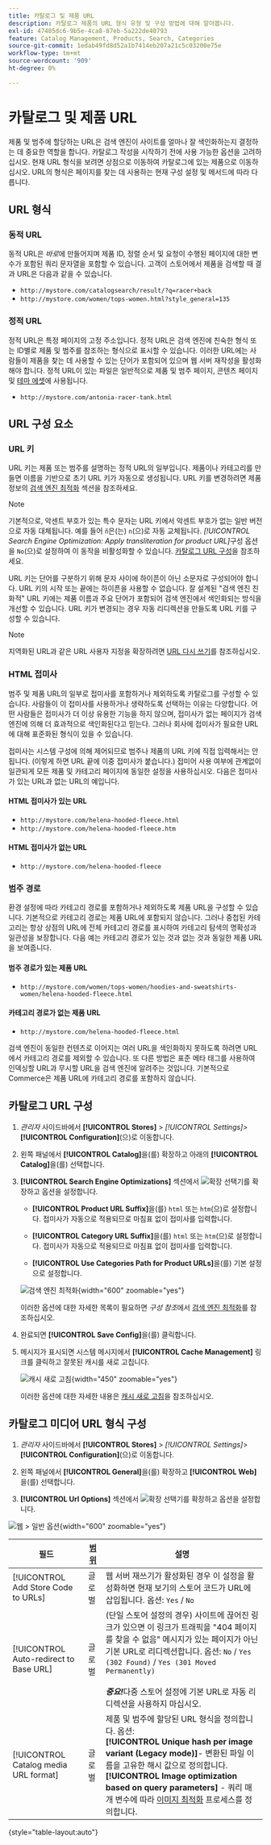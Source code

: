 ```yaml
---
title: 카탈로그 및 제품 URL
description: 카탈로그 제품의 URL 형식 유형 및 구성 방법에 대해 알아봅니다.
exl-id: 47405dc6-9b5e-4ca8-87eb-5a222de40793
feature: Catalog Management, Products, Search, Categories
source-git-commit: 1edab49fd8d52a1b7414eb207a21c5c03200e75e
workflow-type: tm+mt
source-wordcount: '909'
ht-degree: 0%

---
```


# 카탈로그 및 제품 URL

제품 및 범주에 할당하는 URL은 검색 엔진이 사이트를 얼마나 잘 색인화하는지 결정하는 데 중요한 역할을 합니다. 카탈로그 작성을 시작하기 전에 사용 가능한 옵션을 고려하십시오. 현재 URL 형식을 보려면 상점으로 이동하여 카탈로그에 있는 제품으로 이동하십시오. URL의 형식은 페이지를 찾는 데 사용하는 현재 구성 설정 및 메서드에 따라 다릅니다.

## URL 형식

### 동적 URL

동적 URL은 _바로_&#x200B;에 만들어지며 제품 ID, 정렬 순서 및 요청이 수행된 페이지에 대한 변수가 포함된 쿼리 문자열을 포함할 수 있습니다. 고객이 스토어에서 제품을 검색할 때 결과 URL은 다음과 같을 수 있습니다.

- `http://mystore.com/catalogsearch/result/?q=racer+back`
- `http://mystore.com/women/tops-women.html?style_general=135`

### 정적 URL

정적 URL은 특정 페이지의 고정 주소입니다. 정적 URL은 검색 엔진에 친숙한 형식 또는 ID별로 제품 및 범주를 참조하는 형식으로 표시할 수 있습니다. 이러한 URL에는 사람들이 제품을 찾는 데 사용할 수 있는 단어가 포함되어 있으며 웹 서버 재작성을 활성화해야 합니다. 정적 URL이 있는 파일은 일반적으로 제품 및 범주 페이지, 콘텐츠 페이지 및 [테마 에셋](../content-design/theme-assets.md)에 사용됩니다.

- `http://mystore.com/antonia-racer-tank.html`

## URL 구성 요소

### URL 키

URL 키는 제품 또는 범주를 설명하는 정적 URL의 일부입니다. 제품이나 카테고리를 만들면 이름을 기반으로 초기 URL 키가 자동으로 생성됩니다. URL 키를 변경하려면 제품 정보의 [검색 엔진 최적화](product-search-engine-optimization.md) 섹션을 참조하세요.

>[!NOTE]
>
>기본적으로, 악센트 부호가 있는 특수 문자는 URL 키에서 악센트 부호가 없는 일반 버전으로 자동 대체됩니다. 예를 들어 `ñ`은(는) `n`(으)로 자동 교체됩니다. _[!UICONTROL Search Engine Optimization: Apply transliteration for product URL]_&#x200B;구성 옵션을 `No`(으)로 설정하여 이 동작을 비활성화할 수 있습니다. [카탈로그 URL 구성](#configure-catalog-urls)을 참조하세요.

URL 키는 단어를 구분하기 위해 문자 사이에 하이픈이 아닌 소문자로 구성되어야 합니다. URL 키의 시작 또는 끝에는 하이픈을 사용할 수 없습니다. 잘 설계된 &quot;검색 엔진 친화적&quot; URL 키에는 제품 이름과 주요 단어가 포함되어 검색 엔진에서 색인화되는 방식을 개선할 수 있습니다. URL 키가 변경되는 경우 자동 리디렉션을 만들도록 URL 키를 구성할 수 있습니다.

>[!NOTE]
>
>지역화된 URL과 같은 URL 사용자 지정을 확장하려면 [URL 다시 쓰기](../merchandising-promotions/url-rewrite.md)를 참조하십시오.

### HTML 접미사

범주 및 제품 URL의 일부로 접미사를 포함하거나 제외하도록 카탈로그를 구성할 수 있습니다. 사람들이 이 접미사를 사용하거나 생략하도록 선택하는 이유는 다양합니다. 어떤 사람들은 접미사가 더 이상 유용한 기능을 하지 않으며, 접미사가 없는 페이지가 검색 엔진에 의해 더 효과적으로 색인화된다고 믿는다. 그러나 회사에 접미사가 필요한 URL에 대해 표준화된 형식이 있을 수 있습니다.

접미사는 시스템 구성에 의해 제어되므로 범주나 제품의 URL 키에 직접 입력해서는 안 됩니다. (이렇게 하면 URL 끝에 이중 접미사가 붙습니다.) 접미어 사용 여부에 관계없이 일관되게 모든 제품 및 카테고리 페이지에 동일한 설정을 사용하십시오. 다음은 접미사가 있는 URL과 없는 URL의 예입니다.

#### HTML 접미사가 있는 URL

- `http://mystore.com/helena-hooded-fleece.html`
- `http://mystore.com/helena-hooded-fleece.htm`

#### HTML 접미사가 없는 URL

- `http://mystore.com/helena-hooded-fleece`

### 범주 경로

환경 설정에 따라 카테고리 경로를 포함하거나 제외하도록 제품 URL을 구성할 수 있습니다. 기본적으로 카테고리 경로는 제품 URL에 포함되지 않습니다. 그러나 중첩된 카테고리는 항상 상점의 URL에 전체 카테고리 경로를 표시하여 카테고리 탐색의 명확성과 일관성을 보장합니다. 다음 예는 카테고리 경로가 있는 것과 없는 것과 동일한 제품 URL을 보여줍니다.

#### 범주 경로가 있는 제품 URL

- `http://mystore.com/women/tops-women/hoodies-and-sweatshirts-women/helena-hooded-fleece.html`

#### 카테고리 경로가 없는 제품 URL

- `http://mystore.com/helena-hooded-fleece.html`

검색 엔진이 동일한 컨텐츠로 이어지는 여러 URL을 색인화하지 못하도록 하려면 URL에서 카테고리 경로를 제외할 수 있습니다. 또 다른 방법은 표준 메타 태그를 사용하여 인덱싱할 URL과 무시할 URL을 검색 엔진에 알려주는 것입니다. 기본적으로 Commerce은 제품 URL에 카테고리 경로를 포함하지 않습니다.

## 카탈로그 URL 구성

1. _관리자_ 사이드바에서 **[!UICONTROL Stores]** > _[!UICONTROL Settings]_>**[!UICONTROL Configuration]**(으)로 이동합니다.

1. 왼쪽 패널에서 **[!UICONTROL Catalog]**&#x200B;을(를) 확장하고 아래의 **[!UICONTROL Catalog]**&#x200B;을(를) 선택합니다.

1. **[!UICONTROL Search Engine Optimizations]** 섹션에서 ![확장 선택기](../assets/icon-display-expand.png)를 확장하고 옵션을 설정합니다.

   - **[!UICONTROL Product URL Suffix]**&#x200B;을(를) `html` 또는 `htm`(으)로 설정합니다. 접미사가 자동으로 적용되므로 마침표 없이 접미사를 입력합니다.

   - **[!UICONTROL Category URL Suffix]**&#x200B;을(를) `html` 또는 `htm`(으)로 설정합니다. 접미사가 자동으로 적용되므로 마침표 없이 접미사를 입력합니다.

   - **[!UICONTROL Use Categories Path for Product URLs]**&#x200B;을(를) 기본 설정으로 설정합니다.

   ![검색 엔진 최적화](../configuration-reference/catalog/assets/catalog-search-engine-optimization.png){width="600" zoomable="yes"}

   이러한 옵션에 대한 자세한 목록이 필요하면 _구성 참조_&#x200B;에서 [검색 엔진 최적화](../configuration-reference/catalog/catalog.md#search-engine-optimization)를 참조하십시오.

1. 완료되면 **[!UICONTROL Save Config]**&#x200B;을(를) 클릭합니다.

1. 메시지가 표시되면 시스템 메시지에서 **[!UICONTROL Cache Management]** 링크를 클릭하고 잘못된 캐시를 새로 고칩니다.

   ![캐시 새로 고침](./assets/msg-cache-management.png){width="450" zoomable="yes"}

   이러한 옵션에 대한 자세한 내용은 [캐시 새로 고침](../systems/cache-management.md#refresh-specific-caches)을 참조하십시오.

## 카탈로그 미디어 URL 형식 구성

1. _관리자_ 사이드바에서 **[!UICONTROL Stores]** > _[!UICONTROL Settings]_>**[!UICONTROL Configuration]**(으)로 이동합니다.

1. 왼쪽 패널에서 **[!UICONTROL General]**&#x200B;을(를) 확장하고 **[!UICONTROL Web]**&#x200B;을(를) 선택합니다.

1. **[!UICONTROL Url Options]** 섹션에서 ![확장 선택기](../assets/icon-display-expand.png)를 확장하고 옵션을 설정합니다.

![웹 > 일반 옵션](../configuration-reference/general/assets/web-url-options.png){width="600" zoomable="yes"}

| 필드 | [범위](../getting-started/websites-stores-views.md#scope-settings) | 설명 |
|--- |--- |--- |
| [!UICONTROL Add Store Code to URLs] | 글로벌 | 웹 서버 재쓰기가 활성화된 경우 이 설정을 활성화하면 현재 보기의 스토어 코드가 URL에 삽입됩니다. 옵션: `Yes` / `No` |
| [!UICONTROL Auto-redirect to Base URL] | 글로벌 | (단일 스토어 설정의 경우) 사이트에 끊어진 링크가 있으면 이 링크가 트래픽을 &quot;404 페이지를 찾을 수 없음&quot; 메시지가 있는 페이지가 아닌 기본 URL로 리디렉션합니다. 옵션: `No` / `Yes (302 Found)` / `Yes (301 Moved Permanently)` <br /><br />**_중요!_**&#x200B;다중 스토어 설정에 기본 URL로 자동 리디렉션을 사용하지 마십시오. |
| [!UICONTROL Catalog media URL format] | 글로벌 | 제품 및 범주에 할당된 URL 형식을 정의합니다. 옵션: <br />**[!UICONTROL Unique hash per image variant (Legacy mode)]**- 변환된 파일 이름을 고유한 해시 값으로 정의합니다.<br />**[!UICONTROL Image optimization based on query parameters]** - 쿼리 매개 변수에 따라 [이미지 최적화](../content-design/media-gallery-image-optimization.md) 프로세스를 정의합니다. |

{style="table-layout:auto"}
